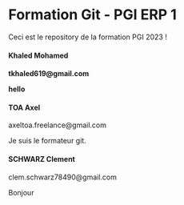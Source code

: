 <h1>Formation Git - PGI ERP 1</h1>
<p>Ceci est le repository de la formation PGI 2023 !</p>

<div>
<h4>
<scan>Khaled<scan> <scan>Mohamed<scan>
<h4>
<p>tkhaled619@gmail.com</p>
<p> hello</p>

</div>
    <h4>
        <scan>TOA</scan>
        <scan>Axel</scan>
    </h4>
    <p>axeltoa.freelance@gmail.com</p>
    <p>Je suis le formateur git.</p>
</div>
<div>
  <h4>
  <scan>SCHWARZ</scan> 
  <scan>Clement</scan>
  </h4>
  <p>clem.schwarz78490@gmail.com</p>
  <p>Bonjour </p>
</div>
